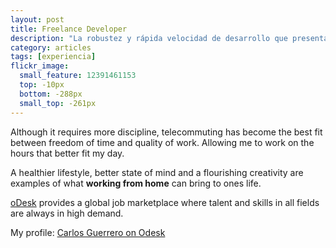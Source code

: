 ```yaml
---
layout: post
title: Freelance Developer 
description: "La robustez y rápida velocidad de desarrollo que presenta OpenERP, lo hace ideal para soluciones de gubernamentales en las que la fecha de entrega y la seguridad es determinante."
category: articles
tags: [experiencia]
flickr_image:
  small_feature: 12391461153 
  top: -10px
  bottom: -288px
  small_top: -261px
---
```


Although it requires more discipline, telecommuting has become the best fit between freedom of time and quality of work. Allowing me to work on the hours that better fit my day.

A healthier lifestyle, better state of mind and a flourishing creativity are examples of what **working from home** can bring to ones life.
        
[oDesk](http://odesk.com/) provides a global job marketplace where talent and skills in all fields are always in high demand.

My profile: [Carlos Guerrero on Odesk](https://www.odesk.com/users/~01987d93bf103e1522)
